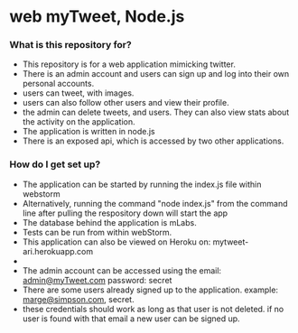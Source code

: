 # web myTweet, Node.js #


### What is this repository for? ###

* This repository is for a web application mimicking twitter. 
* There is an admin account and users can sign up and log into their own personal accounts.
* users can tweet, with images. 
* users can also follow other users and view their profile. 
* the admin can delete tweets, and users. They can also view stats about the activity on the application.
* The application is written in node.js
* There is an exposed api, which is accessed by two other applications. 

### How do I get set up? ###

* The application can be started by running the index.js file within webstorm
* Alternatively, running the command "node index.js" from the command line after pulling the respository down will start the app
* The database behind the application is mLabs.
* Tests can be run from within webStorm. 
* This application can also be viewed on Heroku on: mytweet-ari.herokuapp.com
*
* The admin account can be accessed using the email: admin@myTweet.com password: secret
* There are some users already signed up to the application. example: marge@simpson.com, secret. 
* these credentials should work as long as that user is not deleted. if no user is found with that email a new user can be signed up.